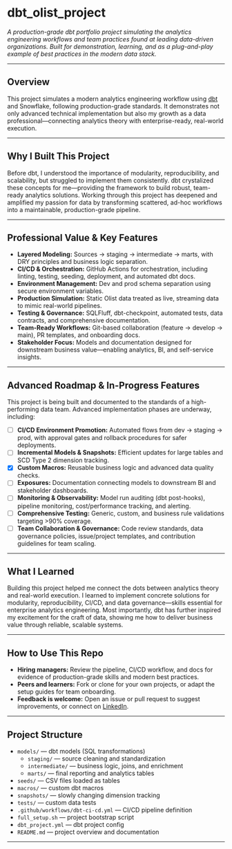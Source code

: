 # dbt_olist_project

_A production-grade dbt portfolio project simulating the analytics engineering workflows and team practices found at leading data-driven organizations. Built for demonstration, learning, and as a plug-and-play example of best practices in the modern data stack._

---

## Overview

This project simulates a modern analytics engineering workflow using [dbt](https://www.getdbt.com/) and Snowflake, following production-grade standards. It demonstrates not only advanced technical implementation but also my growth as a data professional—connecting analytics theory with enterprise-ready, real-world execution.

---

## Why I Built This Project

Before dbt, I understood the importance of modularity, reproducibility, and scalability, but struggled to implement them consistently. dbt crystalized these concepts for me—providing the framework to build robust, team-ready analytics solutions. Working through this project has deepened and amplified my passion for data by transforming scattered, ad-hoc workflows into a maintainable, production-grade pipeline.

---

## Professional Value & Key Features

- **Layered Modeling:** Sources → staging → intermediate → marts, with DRY principles and business logic separation.
- **CI/CD & Orchestration:** GitHub Actions for orchestration, including linting, testing, seeding, deployment, and automated dbt docs.
- **Environment Management:** Dev and prod schema separation using secure environment variables.
- **Production Simulation:** Static Olist data treated as live, streaming data to mimic real-world pipelines.
- **Testing & Governance:** SQLFluff, dbt-checkpoint, automated tests, data contracts, and comprehensive documentation.
- **Team-Ready Workflows:** Git-based collaboration (feature → develop → main), PR templates, and onboarding docs.
- **Stakeholder Focus:** Models and documentation designed for downstream business value—enabling analytics, BI, and self-service insights.

---


## Advanced Roadmap & In-Progress Features

This project is being built and documented to the standards of a high-performing data team. Advanced implementation phases are underway, including:

- [ ] **CI/CD Environment Promotion:** Automated flows from dev → staging → prod, with approval gates and rollback procedures for safer deployments.
- [ ] **Incremental Models & Snapshots:** Efficient updates for large tables and SCD Type 2 dimension tracking.
- [x] **Custom Macros:** Reusable business logic and advanced data quality checks.
- [ ] **Exposures:** Documentation connecting models to downstream BI and stakeholder dashboards.
- [ ] **Monitoring & Observability:** Model run auditing (dbt post-hooks), pipeline monitoring, cost/performance tracking, and alerting.
- [ ] **Comprehensive Testing:** Generic, custom, and business rule validations targeting >90% coverage.
- [ ] **Team Collaboration & Governance:** Code review standards, data governance policies, issue/project templates, and contribution guidelines for team scaling.

---

## What I Learned

Building this project helped me connect the dots between analytics theory and real-world execution. I learned to implement concrete solutions for modularity, reproducibility, CI/CD, and data governance—skills essential for enterprise analytics engineering. Most importantly, dbt has further inspired my excitement for the craft of data, showing me how to deliver business value through reliable, scalable systems.

---

## How to Use This Repo

- **Hiring managers:** Review the pipeline, CI/CD workflow, and docs for evidence of production-grade skills and modern best practices.
- **Peers and learners:** Fork or clone for your own projects, or adapt the setup guides for team onboarding.
- **Feedback is welcome:** Open an issue or pull request to suggest improvements, or connect on [LinkedIn](your-link-here).

---

## Project Structure

- `models/` — dbt models (SQL transformations)
  - `staging/` — source cleaning and standardization
  - `intermediate/` — business logic, joins, and enrichment
  - `marts/` — final reporting and analytics tables
- `seeds/` — CSV files loaded as tables
- `macros/` — custom dbt macros
- `snapshots/` — slowly changing dimension tracking
- `tests/` — custom data tests
- `.github/workflows/dbt-ci-cd.yml` — CI/CD pipeline definition
- `full_setup.sh` — project bootstrap script
- `dbt_project.yml` — dbt project config
- `README.md` — project overview and documentation


---
